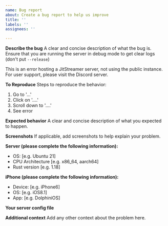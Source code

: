 ```yaml
---
name: Bug report
about: Create a bug report to help us improve
title: ''
labels: ''
assignees: ''

---
```


**Describe the bug**
A clear and concise description of what the bug is.
Ensure that you are running the server in debug mode to get clear logs (don't put `--release`)

This is an error hosting a JitStreamer server, not using the public instance. For user support, please visit the Discord server.

**To Reproduce**
Steps to reproduce the behavior:
1. Go to '...'
2. Click on '....'
3. Scroll down to '....'
4. See error

**Expected behavior**
A clear and concise description of what you expected to happen.

**Screenshots**
If applicable, add screenshots to help explain your problem.

**Server (please complete the following information):**
 - OS: [e.g. Ubuntu 21]
 - CPU Architecture [e.g. x86_64, aarch64]
 - Rust version [e.g. 1.18]

**iPhone (please complete the following information):**
 - Device: [e.g. iPhone6]
 - OS: [e.g. iOS8.1]
- App: [e.g. DolphiniOS]

**Your server config file**

**Additional context**
Add any other context about the problem here.

